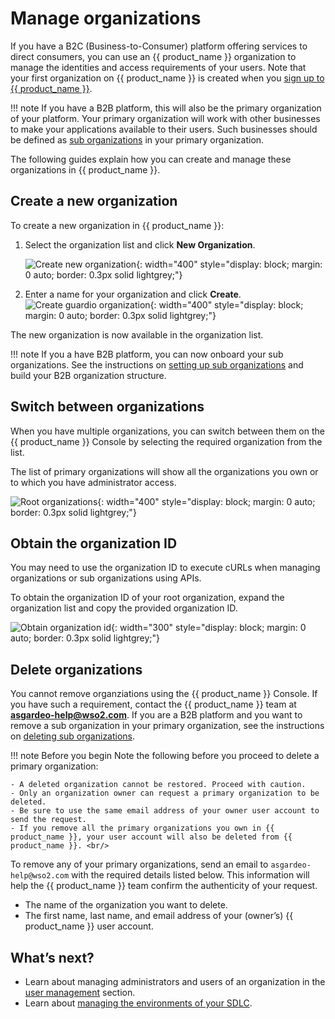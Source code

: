 # Manage organizations

If you have a B2C (Business-to-Consumer) platform offering services to direct consumers, you can use an {{ product_name }} organization to manage the identities and access requirements of your users. Note that your first organization on {{ product_name }} is created when you [sign up to {{ product_name }}]({{base_path}}/get-started/create-asgardeo-account/).

!!! note
    If you have a B2B platform, this will also be the primary organization of your platform. Your primary organization will work with other businesses to make your applications available to their users. Such businesses should be defined as [sub organizations]({{base_path}}/guides/organization-management/manage-b2b-organizations/manage-suborganizations/) in your primary organization.

The following guides explain how you can create and manage these organizations in {{ product_name }}.

## Create a new organization

To create a new organization in {{ product_name }}:

1. Select the organization list and click **New Organization**.

    ![Create new organization]({{base_path}}/assets/img/guides/organization/manage-organizations/create-new-organization.png){: width="400" style="display: block; margin: 0 auto; border: 0.3px solid lightgrey;"}

2. Enter a name for your organization and click **Create**.
    ![Create guardio organization]({{base_path}}/assets/img/guides/organization/manage-organizations/create-guardio-org.png){: width="400" style="display: block; margin: 0 auto; border: 0.3px solid lightgrey;"}

The new organization is now available in the organization list.

!!! note
    If you a have B2B platform, you can now onboard your sub organizations. See the instructions on [setting up sub organizations]({{base_path}}/guides/organization-management/manage-b2b-organizations/manage-suborganizations/) and build your B2B organization structure.

## Switch between organizations

When you have multiple organizations, you can switch between them on the {{ product_name }} Console by selecting the required organization from the list.

The list of primary organizations will show all the organizations you own or to which you have administrator access.

![Root organizations]({{base_path}}/assets/img/guides/organization/manage-organizations/root-organizations.png){: width="400" style="display: block; margin: 0 auto; border: 0.3px solid lightgrey;"}

## Obtain the organization ID

You may need to use the organization ID to execute cURLs when managing organizations or sub organizations using APIs.

To obtain the organization ID of your root organization, expand the organization list and copy the provided organization ID.

![Obtain organization id]({{base_path}}/assets/img/guides/organization/manage-organizations/obtain-organization-id.png){: width="300" style="display: block; margin: 0 auto; border: 0.3px solid lightgrey;"}

## Delete organizations

You cannot remove organziations using the {{ product_name }} Console. If you have such a requirement, contact the {{ product_name }} team at **asgardeo-help@wso2.com**.
If you are a B2B platform and you want to remove a sub organization in your primary organization, see the instructions on [deleting sub organizations]({{base_path}}/guides/organization-management/manage-b2b-organizations/manage-suborganizations/#delete-sub-organizations).

!!! note Before you begin
    Note the following before you proceed to delete a primary organization: </br>

    - A deleted organization cannot be restored. Proceed with caution.
    - Only an organization owner can request a primary organization to be deleted.
    - Be sure to use the same email address of your owner user account to send the request.
    - If you remove all the primary organizations you own in {{ product_name }}, your user account will also be deleted from {{ product_name }}. <br/>

To remove any of your primary organizations, send an email to `asgardeo-help@wso2.com` with the required details listed below. This information will help the {{ product_name }} team confirm the authenticity of your request.
- The name of the organization you want to delete.
- The first name, last name, and email address of your (owner’s) {{ product_name }} user account.

## What’s next?
- Learn about managing administrators and users of an organization in the [user management]({{base_path}}/guides/users/) section.
- Learn about [managing the environments of your SDLC]({{base_path}}/guides/organization-management/manage-environments/).
